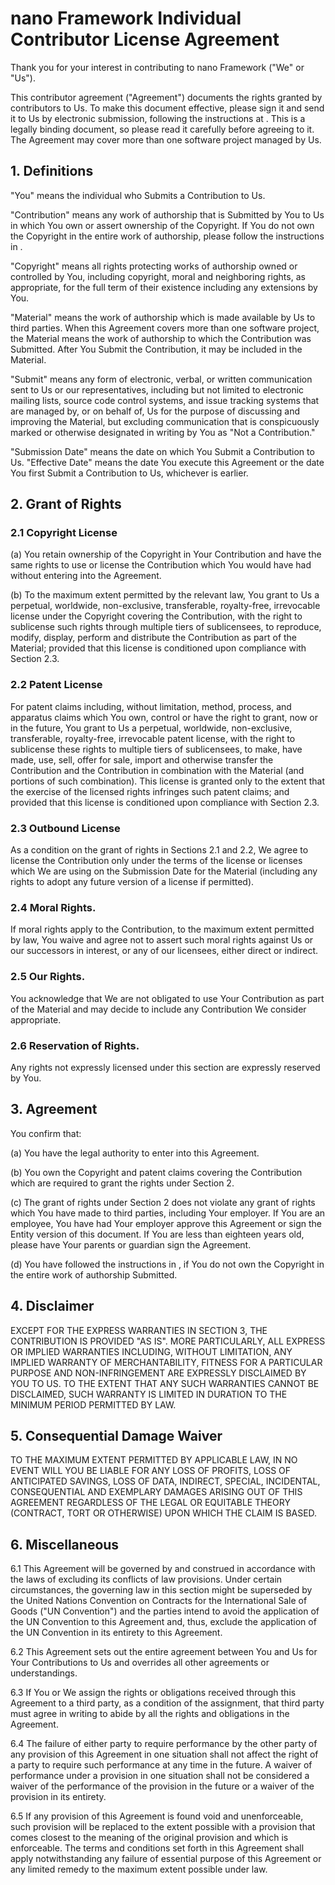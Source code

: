 # nano Framework Individual Contributor License Agreement #


Thank you for your interest in contributing to nano Framework ("We" or "Us").


This contributor agreement ("Agreement") documents the rights granted by contributors to Us. To make this document effective, please sign it and send it to Us by electronic submission, following the instructions at . This is a legally binding document, so please read it carefully before agreeing to it. The Agreement may cover more than one software project managed by Us.


## 1. Definitions ##


"You" means the individual who Submits a Contribution to Us.


"Contribution" means any work of authorship that is Submitted by You to Us in which You own or assert ownership of the Copyright. If You do not own the Copyright in the entire work of authorship, please follow the instructions in .


"Copyright" means all rights protecting works of authorship owned or controlled by You, including copyright, moral and neighboring rights, as appropriate, for the full term of their existence including any extensions by You.


"Material" means the work of authorship which is made available by Us to third parties. When this Agreement covers more than one software project, the Material means the work of authorship to which the Contribution was Submitted. After You Submit the Contribution, it may be included in the Material.


"Submit" means any form of electronic, verbal, or written communication sent to Us or our representatives, including but not limited to electronic mailing lists, source code control systems, and issue tracking systems that are managed by, or on behalf of, Us for the purpose of discussing and improving the Material, but excluding communication that is conspicuously marked or otherwise designated in writing by You as "Not a Contribution."


"Submission Date" means the date on which You Submit a Contribution to Us.
"Effective Date" means the date You execute this Agreement or the date You first Submit a Contribution to Us, whichever is earlier.


## 2. Grant of Rights ##

### 2.1 Copyright License ###

(a) You retain ownership of the Copyright in Your Contribution and have the same rights to use or license the Contribution which You would have had without entering into the Agreement.

(b) To the maximum extent permitted by the relevant law, You grant to Us a perpetual, worldwide, non-exclusive, transferable, royalty-free, irrevocable license under the Copyright covering the Contribution, with the right to sublicense such rights through multiple tiers of sublicensees, to reproduce, modify, display, perform and distribute the Contribution as part of the Material; provided that this license is conditioned upon compliance with Section 2.3.


### 2.2 Patent License ## 

For patent claims including, without limitation, method, process, and apparatus claims which You own, control or have the right to grant, now or in the future, You grant to Us a perpetual, worldwide, non-exclusive, transferable, royalty-free, irrevocable patent license, with the right to sublicense these rights to multiple tiers of sublicensees, to make, have made, use, sell, offer for sale, import and otherwise transfer the Contribution and the Contribution in combination with the Material (and portions of such combination). This license is granted only to the extent that the exercise of the licensed rights infringes such patent claims; and provided that this license is conditioned upon compliance with Section 2.3.


### 2.3 Outbound License ###

As a condition on the grant of rights in Sections 2.1 and 2.2, We agree to license the Contribution only under the terms of the license or licenses which We are using on the Submission Date for the Material (including any rights to adopt any future version of a license if permitted).


### 2.4 Moral Rights. ###

If moral rights apply to the Contribution, to the maximum extent permitted by law, You waive and agree not to assert such moral rights against Us or our successors in interest, or any of our licensees, either direct or indirect.


### 2.5 Our Rights. ### 

You acknowledge that We are not obligated to use Your Contribution as part of the Material and may decide to include any Contribution We consider appropriate.


### 2.6 Reservation of Rights. ###

Any rights not expressly licensed under this section are expressly reserved by You.


## 3. Agreement ##

You confirm that:

(a) You have the legal authority to enter into this Agreement.

(b) You own the Copyright and patent claims covering the Contribution which are required to grant the rights under Section 2.

(c) The grant of rights under Section 2 does not violate any grant of rights which You have made to third parties, including Your employer. If You are an employee, You have had Your employer approve this Agreement or sign the Entity version of this document. If You are less than eighteen years old, please have Your parents or guardian sign the Agreement.

(d) You have followed the instructions in , if You do not own the Copyright in the entire work of authorship Submitted.


## 4. Disclaimer ##

EXCEPT FOR THE EXPRESS WARRANTIES IN SECTION 3, THE CONTRIBUTION IS PROVIDED "AS IS". MORE PARTICULARLY, ALL EXPRESS OR IMPLIED WARRANTIES INCLUDING, WITHOUT LIMITATION, ANY IMPLIED WARRANTY OF MERCHANTABILITY, FITNESS FOR A PARTICULAR PURPOSE AND NON-INFRINGEMENT ARE EXPRESSLY DISCLAIMED BY YOU TO US. TO THE EXTENT THAT ANY SUCH WARRANTIES CANNOT BE DISCLAIMED, SUCH WARRANTY IS LIMITED IN DURATION TO THE MINIMUM PERIOD PERMITTED BY LAW.


## 5. Consequential Damage Waiver ##

TO THE MAXIMUM EXTENT PERMITTED BY APPLICABLE LAW, IN NO EVENT WILL YOU BE LIABLE FOR ANY LOSS OF PROFITS, LOSS OF ANTICIPATED SAVINGS, LOSS OF DATA, INDIRECT, SPECIAL, INCIDENTAL, CONSEQUENTIAL AND EXEMPLARY DAMAGES ARISING OUT OF THIS AGREEMENT REGARDLESS OF THE LEGAL OR EQUITABLE THEORY (CONTRACT, TORT OR OTHERWISE) UPON WHICH THE CLAIM IS BASED.


## 6. Miscellaneous ##

6.1 This Agreement will be governed by and construed in accordance with the laws of excluding its conflicts of law provisions. Under certain circumstances, the governing law in this section might be superseded by the United Nations Convention on Contracts for the International Sale of Goods ("UN Convention") and the parties intend to avoid the application of the UN Convention to this Agreement and, thus, exclude the application of the UN Convention in its entirety to this Agreement.


6.2 This Agreement sets out the entire agreement between You and Us for Your Contributions to Us and overrides all other agreements or understandings.

6.3 If You or We assign the rights or obligations received through this Agreement to a third party, as a condition of the assignment, that third party must agree in writing to abide by all the rights and obligations in the Agreement.

6.4 The failure of either party to require performance by the other party of any provision of this Agreement in one situation shall not affect the right of a party to require such performance at any time in the future. A waiver of performance under a provision in one situation shall not be considered a waiver of the performance of the provision in the future or a waiver of the provision in its entirety.

6.5 If any provision of this Agreement is found void and unenforceable, such provision will be replaced to the extent possible with a provision that comes closest to the meaning of the original provision and which is enforceable. The terms and conditions set forth in this Agreement shall apply notwithstanding any failure of essential purpose of this Agreement or any limited remedy to the maximum extent possible under law.